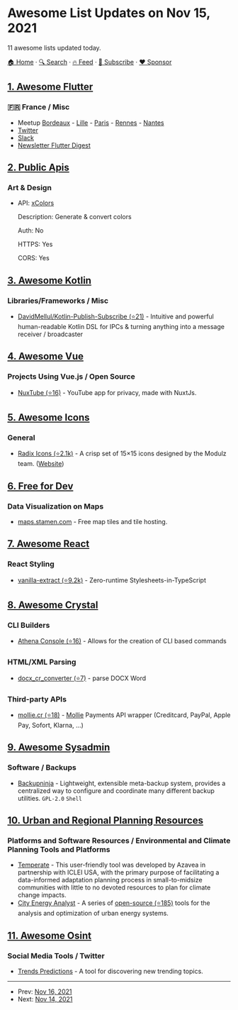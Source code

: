 # Awesome List Updates on Nov 15, 2021

11 awesome lists updated today.

[🏠 Home](/README.md) · [🔍 Search](https://www.trackawesomelist.com/search/) · [🔥 Feed](https://www.trackawesomelist.com/rss.xml) · [📮 Subscribe](https://trackawesomelist.us17.list-manage.com/subscribe?u=d2f0117aa829c83a63ec63c2f&id=36a103854c) · [❤️  Sponsor](https://github.com/sponsors/theowenyoung)



## [1. Awesome Flutter](/content/Solido/awesome-flutter/README.md)

### 🇫🇷 France / Misc

*   Meetup [Bordeaux](https://www.meetup.com/fr-FR/Flutter-Bordeaux) - [Lille](https://www.meetup.com/fr-FR/Flutter-Lille) - [Paris](https://www.meetup.com/fr-FR/Flutter-Paris) - [Rennes](https://www.meetup.com/fr-FR/Flutter-Rennes) - [Nantes](https://www.meetup.com/fr-FR/flutter-nantes/)
*   [Twitter](https://twitter.com/FlutterFrance)
*   [Slack](https://linktr.ee/flutter_france)
*   [Newsletter Flutter Digest](https://www.flutter-digest.com/)

## [2. Public Apis](/content/public-apis/public-apis/README.md)

### Art & Design

- API: [xColors](https://x-colors.herokuapp.com/)

  Description: Generate & convert colors

  Auth: No

  HTTPS: Yes

  CORS: Yes



## [3. Awesome Kotlin](/content/KotlinBy/awesome-kotlin/README.md)

### Libraries/Frameworks / Misc

*   [DavidMellul/Kotlin-Publish-Subscribe (⭐21)](https://github.com/DavidMellul/Kotlin-Publish-Subscribe) - Intuitive and powerful human-readable Kotlin DSL for IPCs & turning anything into a message receiver / broadcaster

## [4. Awesome Vue](/content/vuejs/awesome-vue/README.md)

### Projects Using Vue.js / Open Source

*   [NuxTube (⭐16)](https://github.com/joek85/NuxTube) - YouTube app for privacy, made with NuxtJs.

## [5. Awesome Icons](/content/notlmn/awesome-icons/README.md)

### General

*   [Radix Icons (⭐2.1k)](https://github.com/radix-ui/icons) - A crisp set of 15×15 icons designed by the Modulz team. ([Website](https://icons.modulz.app/))

## [6. Free for Dev](/content/ripienaar/free-for-dev/README.md)

### Data Visualization on Maps

*   [maps.stamen.com](http://maps.stamen.com/) - Free map tiles and tile hosting.

## [7. Awesome React](/content/enaqx/awesome-react/README.md)

### React Styling

*   [vanilla-extract (⭐9.2k)](https://github.com/seek-oss/vanilla-extract) - Zero-runtime Stylesheets-in-TypeScript

## [8. Awesome Crystal](/content/veelenga/awesome-crystal/README.md)

### CLI Builders

*   [Athena Console (⭐16)](https://github.com/athena-framework/console) - Allows for the creation of CLI based commands

### HTML/XML Parsing

*   [docx\_cr\_converter (⭐7)](https://github.com/aristotelesbr/docx_cr_converter) - parse DOCX Word

### Third-party APIs

*   [mollie.cr (⭐18)](https://github.com/wout/mollie.cr) - [Mollie](https://www.mollie.com/en/) Payments API wrapper (Creditcard, PayPal, Apple Pay, Sofort, Klarna, ...)

## [9. Awesome Sysadmin](/content/awesome-foss/awesome-sysadmin/README.md)

### Software / Backups

*   [Backupninja](https://0xacab.org/liberate/backupninja) - Lightweight, extensible meta-backup system, provides a centralized way to configure and coordinate many different backup utilities. `GPL-2.0` `Shell`

## [10. Urban and Regional Planning Resources](/content/APA-Technology-Division/urban-and-regional-planning-resources/README.md)

### Platforms and Software Resources / Environmental and Climate Planning Tools and Platforms

*   [Temperate](https://icleiusa.org/temperate-adaptation-planner/) - This user-friendly tool was developed by Azavea in partnership with ICLEI USA, with the primary purpose of facilitating a data-informed adaptation planning process in small-to-midsize communities with little to no devoted resources to plan for climate change impacts.
*   [City Energy Analyst](https://cityenergyanalyst.com/) - A series of [open-source (⭐185)](https://github.com/architecture-building-systems/CityEnergyAnalyst) tools for the analysis and optimization of urban energy systems.

## [11. Awesome Osint](/content/jivoi/awesome-osint/README.md)

### Social Media Tools / Twitter

*   [Trends Predictions](https://trendspredictions.com/) - A tool for discovering new trending topics.

---

- Prev: [Nov 16, 2021](/content/2021/11/16/README.md)
- Next: [Nov 14, 2021](/content/2021/11/14/README.md)